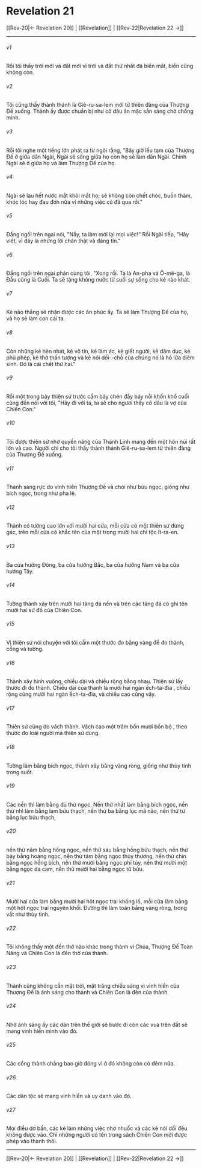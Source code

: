 # Revelation 21

[[Rev-20|← Revelation 20]] | [[Revelation]] | [[Rev-22|Revelation 22 →]]
***



###### v1 
Rồi tôi thấy trời mới và đất mới vì trời và đất thứ nhất đã biến mất, biển cũng không còn. 

###### v2 
Tôi cũng thấy thành thánh là Giê-ru-sa-lem mới từ thiên đàng của Thượng Đế xuống. Thành ấy được chuẩn bị như cô dâu ăn mặc sẵn sàng chờ chồng mình. 

###### v3 
Rồi tôi nghe một tiếng lớn phát ra từ ngôi rằng, "Bây giờ lều tạm của Thượng Đế ở giữa dân Ngài, Ngài sẽ sống giữa họ còn họ sẽ làm dân Ngài. Chính Ngài sẽ ở giữa họ và làm Thượng Đế của họ. 

###### v4 
Ngài sẽ lau hết nước mắt khỏi mắt họ; sẽ không còn chết chóc, buồn thảm, khóc lóc hay đau đớn nữa vì những việc cũ đã qua rồi." 

###### v5 
Đấng ngồi trên ngai nói, "Nầy, ta làm mới lại mọi việc!" Rồi Ngài tiếp, "Hãy viết, vì đây là những lời chân thật và đáng tin." 

###### v6 
Đấng ngồi trên ngai phán cùng tôi, "Xong rồi. Ta là An-pha và Ô-mê-ga, là Đầu cũng là Cuối. Ta sẽ tặng không nước từ suối sự sống cho kẻ nào khát. 

###### v7 
Kẻ nào thắng sẽ nhận được các ân phúc ấy. Ta sẽ làm Thượng Đế của họ, và họ sẽ làm con cái ta. 

###### v8 
Còn những kẻ hèn nhát, kẻ vô tín, kẻ làm ác, kẻ giết người, kẻ dâm dục, kẻ phù phép, kẻ thờ thần tượng và kẻ nói dối--chỗ của chúng nó là hồ lửa diêm sinh. Đó là cái chết thứ hai." 

###### v9 
Rồi một trong bảy thiên sứ trước cầm bảy chén đầy bảy nỗi khốn khổ cuối cùng đến nói với tôi, "Hãy đi với ta, ta sẽ cho ngươi thấy cô dâu là vợ của Chiên Con." 

###### v10 
Tôi được thiên sứ nhờ quyền năng của Thánh Linh mang đến một hòn núi rất lớn và cao. Người chỉ cho tôi thấy thành thánh Giê-ru-sa-lem từ thiên đàng của Thượng Đế xuống. 

###### v11 
Thành sáng rực do vinh hiển Thượng Đế và chói như bửu ngọc, giống như bích ngọc, trong như pha lê. 

###### v12 
Thành có tường cao lớn với mười hai cửa, mỗi cửa có một thiên sứ đứng gác, trên mỗi cửa có khắc tên của một trong mười hai chi tộc Ít-ra-en. 

###### v13 
Ba cửa hướng Đông, ba cửa hướng Bắc, ba cửa hướng Nam và ba cửa hướng Tây. 

###### v14 
Tường thành xây trên mười hai tảng đá nền và trên các tảng đá có ghi tên mười hai sứ đồ của Chiên Con. 

###### v15 
Vị thiên sứ nói chuyện với tôi cầm một thước đo bằng vàng để đo thành, cổng và tường. 

###### v16 
Thành xây hình vuông, chiều dài và chiều rộng bằng nhau. Thiên sứ lấy thước đi đo thành. Chiều dài của thành là mười hai ngàn ếch-ta-đia , chiều rộng cũng mười hai ngàn ếch-ta-đia, và chiều cao cũng vậy. 

###### v17 
Thiên sứ cũng đo vách thành. Vách cao một trăm bốn mươi bốn bộ , theo thước đo loài người mà thiên sứ dùng. 

###### v18 
Tường làm bằng bích ngọc, thành xây bằng vàng ròng, giống như thủy tinh trong suốt. 

###### v19 
Các nền thì làm bằng đủ thứ ngọc. Nền thứ nhất làm bằng bích ngọc, nền thứ nhì làm bằng lam bửu thạch, nền thứ ba bằng lục mã não, nền thứ tư bằng lục bửu thạch, 

###### v20 
nền thứ năm bằng hồng ngọc, nền thứ sáu bằng hồng bửu thạch, nền thứ bảy bằng hoàng ngọc, nền thứ tám bằng ngọc thủy thương, nền thứ chín bằng ngọc hồng bích, nền thứ mười bằng ngọc phỉ túy, nền thứ mười một bằng ngọc da cam, nền thử mười hai bằng ngọc tử bửu. 

###### v21 
Mười hai cửa làm bằng mười hai hột ngọc trai khổng lồ, mỗi cửa làm bằng một hột ngọc trai nguyên khối. Đường thì làm toàn bằng vàng ròng, trong vắt như thủy tinh. 

###### v22 
Tôi không thấy một đền thờ nào khác trong thành vì Chúa, Thượng Đế Toàn Năng và Chiên Con là đền thờ của thành. 

###### v23 
Thành cũng không cần mặt trời, mặt trăng chiếu sáng vì vinh hiển của Thượng Đế là ánh sáng cho thành và Chiên Con là đèn của thành. 

###### v24 
Nhờ ánh sáng ấy các dân trên thế giới sẽ bước đi còn các vua trên đất sẽ mang vinh hiển mình vào đó. 

###### v25 
Các cổng thành chẳng bao giờ đóng vì ở đó không còn có đêm nữa. 

###### v26 
Các dân tộc sẽ mang vinh hiển và uy danh vào đó. 

###### v27 
Mọi điều dơ bẩn, các kẻ làm những việc nhơ nhuốc và các kẻ nói dối đều không được vào. Chỉ những người có tên trong sách Chiên Con mới được phép vào thành thôi.

***
[[Rev-20|← Revelation 20]] | [[Revelation]] | [[Rev-22|Revelation 22 →]]
